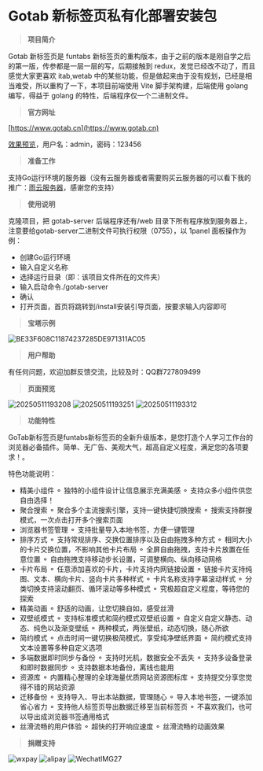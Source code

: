 # Gotab 新标签页私有化部署安装包

> **项目简介**

Gotab 新标签页是 funtabs 新标签页的重构版本，由于之前的版本是刚自学之后的第一版，传参都是一层一层的写，后期接触到 redux，发觉已经改不动了，而且感觉大家更喜欢 itab,wetab 中的某些功能，但是做起来由于没有规划，已经是相当难受，所以重构了一下，本项目前端使用 Vite 脚手架构建，后端使用 golang 编写，得益于 golang 的特性，后端程序仅一个二进制文件。

> **官方网址**

[https://www.gotab.cn](https://www.gotab.cn)

[效果预览](https://cs2.gotab.cn)，用户名：admin，密码：123456

> **准备工作**

支持Go运行环境的服务器（没有云服务器或者需要购买云服务器的可以看下我的推广：[雨云服务器]([https://www.gotab.cn](https://www.rainyun.com/gotab_))，感谢您的支持）

> **使用说明**

克隆项目，把 gotab-server 后端程序还有/web 目录下所有程序放到服务器上，注意要给gotab-server二进制文件可执行权限（0755），以 1panel 面板操作为例：

- 创建Go运行环境
- 输入自定义名称
- 选择运行目录（即：该项目文件所在的文件夹）
- 输入启动命令./gotab-server
- 确认
- 打开页面，首页将跳转到/install安装引导页面，按要求输入内容即可

> **宝塔示例**

![BE33F608C11874237285DE971311AC05](https://github.com/user-attachments/assets/16fada89-84d5-45e4-bafc-7761e8542f8a)


> **用户帮助**

有任何问题，欢迎加群反馈交流，比较及时：QQ群727809499

> **页面预览**

![20250511193208](https://github.com/user-attachments/assets/9e9d7ce4-e63f-4ec6-a319-b3afb538fe83)
![20250511193251](https://github.com/user-attachments/assets/a6bc5871-80d5-412c-9b65-6345e563d5df)
![20250511193312](https://github.com/user-attachments/assets/a1b34288-b356-44b1-8789-3736db4eaa2e)

> **功能特性**

GoTab新标签页是funtabs新标签页的全新升级版本，是您打造个人学习工作台的浏览器必备插件。简单、无广告、美观大气，超高自定义程度，满足您的各项要求！。

特色功能说明：

- 精美小组件
  ⚬ 独特的小组件设计让信息展示充满美感
  ⚬ 支持众多小组件供您自由选择！
- 聚合搜索
  ⚬ 聚合多个主流搜索引擎，支持一键快捷切换搜索
  ⚬ 搜索支持群搜模式，一次点击打开多个搜索页面
- 浏览器书签管理
  ⚬ 支持批量导入本地书签，方便一键管理
- 排序方式
  ⚬ 支持常规排序、交换位置排序以及自由拖拽多种方式
  ⚬ 相同大小的卡片交换位置，不影响其他卡片布局
  ⚬ 全屏自由拖拽，支持卡片放置在任意位置
  ⚬ 自由拖拽支持移动步长设置，可调整横向、纵向移动网格
- 卡片布局
  ⚬ 任意添加喜欢的卡片，卡片支持内网链接设置
  ⚬ 链接卡片支持纯图、文本、横向卡片、竖向卡片多种样式
  ⚬ 卡片名称支持字幕滚动样式
  ⚬ 分类切换支持滚动翻页、循环滚动等多种模式
  ⚬ 究极超自定义程度，等待您的探索
- 精美动画
  ⚬ 舒适的动画，让您切换自如，感受丝滑
- 双壁纸模式
  ⚬ 支持标准模式和简约模式双壁纸设置
  ⚬ 自定义自定义静态、动态、纯色以及渐变壁纸
  ⚬ 两种模式，两张壁纸，动态切换，随心所欲
- 简约模式
  ⚬ 点击时间一键切换极简模式，享受纯净壁纸界面
  ⚬ 简约模式支持文本设置等多种自定义选项
- 多端数据即时同步与备份
  ⚬ 支持时光机，数据安全不丢失
  ⚬ 支持多设备登录和即时数据同步
  ⚬ 支持数据本地备份，离线也能用
- 资源库
  ⚬ 内置精心整理的全球海量优质网站资源图标库
  ⚬ 支持提交分享您觉得不错的网站资源
- 迁移备份
  ⚬ 支持导入、导出本站数据，管理随心
  ⚬ 导入本地书签，一键添加省心省力
  ⚬ 支持他人标签页导出数据迁移至当前标签页
  ⚬ 不喜欢我们，也可以导出成浏览器书签通用格式
- 丝滑流畅的用户体验
  ⚬ 超快的打开响应速度
  ⚬ 丝滑流畅的动画效果

> **捐赠支持**

![wxpay](https://github.com/user-attachments/assets/7c379a17-475d-432f-944e-292f39e0e0ba)
![alipay](https://github.com/user-attachments/assets/e3681a43-aec3-4601-a1dd-272c83145e85)
![WechatIMG27](https://github.com/user-attachments/assets/3423b752-efbd-4fb4-b330-402276d645d1)



